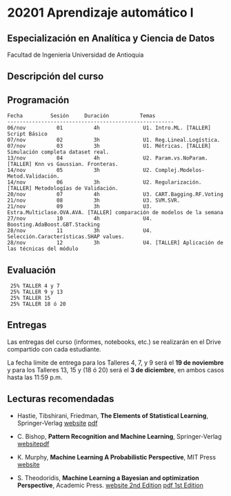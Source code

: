 # 20201 Aprendizaje automático I

## Especialización en Analítica y Ciencia de Datos
Facultad de Ingeniería
Universidad de Antioquia


## Descripción del curso

## Programación
                        
    Fecha         Sesión     Duración          Temas  
    ------------------------------------------------------
    06/nov          01          4h              U1. Intro.ML. [TALLER] Script Básico     
    07/nov          02          3h              U1. Reg.Lineal.Logística.
    07/nov          03          3h              U1. Métricas. [TALLER] Simulación completa dataset real.
    13/nov          04          4h              U2. Param.vs.NoParam. [TALLER] Knn vs Gaussian. Fronteras.     
    14/nov          05          3h              U2. Complej.Modelos-Metod.Validación.
    14/nov          06          3h              U2. Regularización. [TALLER] Metodologías de Validación.
    20/nov          07          4h              U3. CART.Bagging.RF.Voting      
    21/nov          08          3h              U3. SVM.SVR. 
    21/nov          09          3h              U3. Estra.Multiclase.OVA.AVA. [TALLER] comparación de modelos de la semana
    27/nov          10          4h              U4. Boosting.AdaBoost.GBT.Stacking    
    28/nov          11          3h              U4. Selección.Características.SHAP values.
    28/nov          12          3h              U4. [TALLER] Aplicación de las técnicas del módulo
        
    
## Evaluación
 
     25% TALLER 4 y 7
     25% TALLER 9 y 13
     25% TALLER 15
     25% TALLER 18 ó 20

## Entregas

Las entregas del curso (informes, notebooks, etc.) se realizarán en el Drive compartido con cada estudiante.

La fecha límite de entrega para los Talleres 4, 7, y 9 será el **19 de noviembre** y para los Talleres 13, 15 y (18 ó 20) será el **3 de diciembre**, en ambos casos hasta las 11:59 p.m.

## Lecturas recomendadas

- Hastie, Tibshirani, Friedman, **The Elements of Statistical Learning**, Springer-Verlag [website](https://web.stanford.edu/~hastie/ElemStatLearn/) [pdf](https://web.stanford.edu/~hastie/ElemStatLearn/printings/ESLII_print12.pdf)

- C. Bishop, **Pattern Recognition and Machine Learning**, Springer-Verlag [website](https://www.springer.com/gp/book/9780387310732)[pdf](http://users.isr.ist.utl.pt/~wurmd/Livros/school/Bishop%20-%20Pattern%20Recognition%20And%20Machine%20Learning%20-%20Springer%20%202006.pdf)

- K. Murphy, **Machine Learning A Probabilistic Perspective**, MIT Press [website](https://mitpress.mit.edu/books/machine-learning-1)

- S. Theodoridis, **Machine Learning a Bayesian and optimization Perspective**, Academic Press. [website 2nd Edition](https://www.elsevier.com/books/machine-learning/theodoridis/978-0-12-818803-3#:~:text=Description,learning%2C%20namely%20regression%20and%20classification.) [pdf 1st Edition](https://iie.fing.edu.uy/~nacho/docs/libros/machine_learning_a_bayesian_perspective.pdf)

